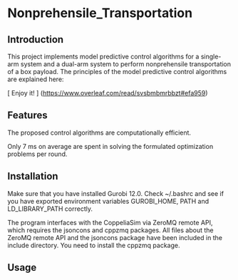 # Nonprehensile_Transportation

## Introduction

This project implements model predictive control algorithms for a single-arm system and a dual-arm system to perform nonprehensile transportation of a box payload. The principles of the model predictive control algorithms are explained here:

[ Enjoy it! ] (https://www.overleaf.com/read/svsbmbmrbbzt#efa959)

## Features

The proposed control algorithms are computationally efficient.

Only 7 ms on average are spent in solving the formulated optimization problems per round.

## Installation

Make sure that you have installed Gurobi 12.0. Check ~/.bashrc and see if you have exported environment variables GUROBI_HOME, PATH and LD_LIBRARY_PATH correctly.

The program interfaces with the CoppeliaSim via ZeroMQ remote API, which requires the jsoncons and cppzmq packages. All files about the ZeroMQ remote API and the jsoncons package have been included in the include directory. You need to install the cppzmq package.

## Usage
